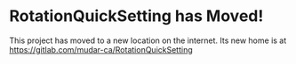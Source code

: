 # RotationQuickSetting has Moved!

This project has moved to a new location on the internet. Its new home is at https://gitlab.com/mudar-ca/RotationQuickSetting
